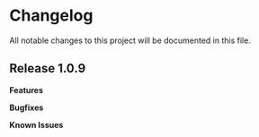 # Changelog

All notable changes to this project will be documented in this file.

## Release 1.0.9

**Features**

**Bugfixes**

**Known Issues**
